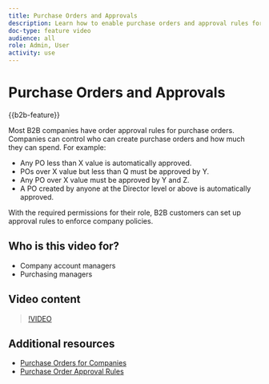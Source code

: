 ```yaml
---
title: Purchase Orders and Approvals
description: Learn how to enable purchase orders and approval rules for your B2B company accounts.
doc-type: feature video
audience: all
role: Admin, User
activity: use
---
```

# Purchase Orders and Approvals

{{b2b-feature}}

Most B2B companies have order approval rules for purchase orders. Companies can control who can create purchase orders and how much they can spend. For example:

- Any PO less than X value is automatically approved.
- POs over X value but less than Q must be approved by Y.
- Any PO over X value must be approved by Y and Z.
- A PO created by anyone at the Director level or above is automatically approved.

With the required permissions for their role, B2B customers can set up approval rules to enforce company policies.

## Who is this video for?

- Company account managers
- Purchasing managers

## Video content

>[!VIDEO](https://video.tv.adobe.com/v/344450?quality=12&learn=on)

## Additional resources

- [Purchase Orders for Companies](https://experienceleague.adobe.com/docs/commerce-admin/b2b/purchase-orders/purchase-order-flow.html)
- [Purchase Order Approval Rules](https://experienceleague.adobe.com/docs/commerce-admin/b2b/purchase-orders/account-dashboard-approval-rules.html)
